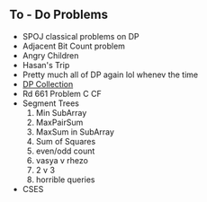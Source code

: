 ## To - Do Problems

- SPOJ classical problems on DP 
- Adjacent Bit Count problem
- Angry Children
- Hasan's Trip
- Pretty much all of DP again lol whenev the time
- [DP Collection](https://a2oj.com/category?ID=33)
- Rd 661 Problem C CF
- Segment Trees 
  1. Min SubArray
  2. MaxPairSum
  3. MaxSum in SubArray
  4. Sum of Squares
  5. even/odd count
  6. vasya v rhezo
  7. 2 v 3
  8. horrible queries
- CSES

